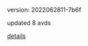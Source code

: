 version: 2022062811-7b6f

updated 8 avds

[details](https://github.com/0x74f917491bfa7ebfa379/ali_avd_db/blob/master/change_log/2022/06/28/11/7b6f.txt)